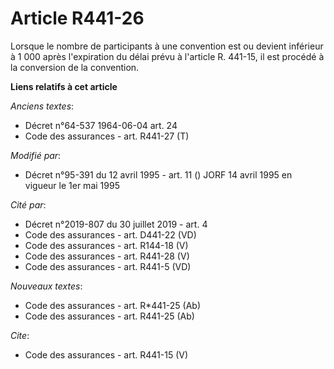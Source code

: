 # Article R441-26

Lorsque le nombre de participants à une convention est ou devient inférieur à 1 000 après l'expiration du délai prévu à
l'article R. 441-15, il est procédé à la conversion de la convention.

**Liens relatifs à cet article**

_Anciens textes_:

  - Décret n°64-537 1964-06-04 art. 24
  - Code des assurances - art. R441-27 (T)

_Modifié par_:

  - Décret n°95-391 du 12 avril 1995 - art. 11 () JORF 14 avril 1995 en vigueur le 1er mai 1995

_Cité par_:

  - Décret n°2019-807 du 30 juillet 2019 - art. 4
  - Code des assurances - art. D441-22 (VD)
  - Code des assurances - art. R144-18 (V)
  - Code des assurances - art. R441-28 (V)
  - Code des assurances - art. R441-5 (VD)

_Nouveaux textes_:

  - Code des assurances - art. R*441-25 (Ab)
  - Code des assurances - art. R441-25 (Ab)

_Cite_:

  - Code des assurances - art. R441-15 (V)
